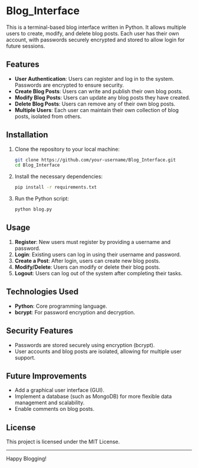 # Blog_Interface

This is a terminal-based blog interface written in Python. It allows multiple users to create, modify, and delete blog posts. Each user has their own account, with passwords securely encrypted and stored to allow login for future sessions.

## Features

- **User Authentication**: Users can register and log in to the system. Passwords are encrypted to ensure security.
- **Create Blog Posts**: Users can write and publish their own blog posts.
- **Modify Blog Posts**: Users can update any blog posts they have created.
- **Delete Blog Posts**: Users can remove any of their own blog posts.
- **Multiple Users**: Each user can maintain their own collection of blog posts, isolated from others.

## Installation

1. Clone the repository to your local machine:
    ```bash
    git clone https://github.com/your-username/Blog_Interface.git
    cd Blog_Interface
    ```

2. Install the necessary dependencies:
    ```bash
    pip install -r requirements.txt
    ```

3. Run the Python script:
    ```bash
    python blog.py
    ```

## Usage

1. **Register**: New users must register by providing a username and password.
2. **Login**: Existing users can log in using their username and password.
3. **Create a Post**: After login, users can create new blog posts.
4. **Modify/Delete**: Users can modify or delete their blog posts.
5. **Logout**: Users can log out of the system after completing their tasks.

## Technologies Used

- **Python**: Core programming language.
- **bcrypt**: For password encryption and decryption.

## Security Features

- Passwords are stored securely using encryption (bcrypt).
- User accounts and blog posts are isolated, allowing for multiple user support.

## Future Improvements

- Add a graphical user interface (GUI).
- Implement a database (such as MongoDB) for more flexible data management and scalability.
- Enable comments on blog posts.

## License

This project is licensed under the MIT License.

---

Happy Blogging!
